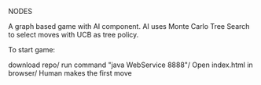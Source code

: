 NODES

A graph based game with AI component. AI uses Monte Carlo Tree Search to select moves with UCB as tree policy. 


To start game: 

download repo/ run command "java WebService 8888"/ Open index.html in browser/ Human makes the first move


